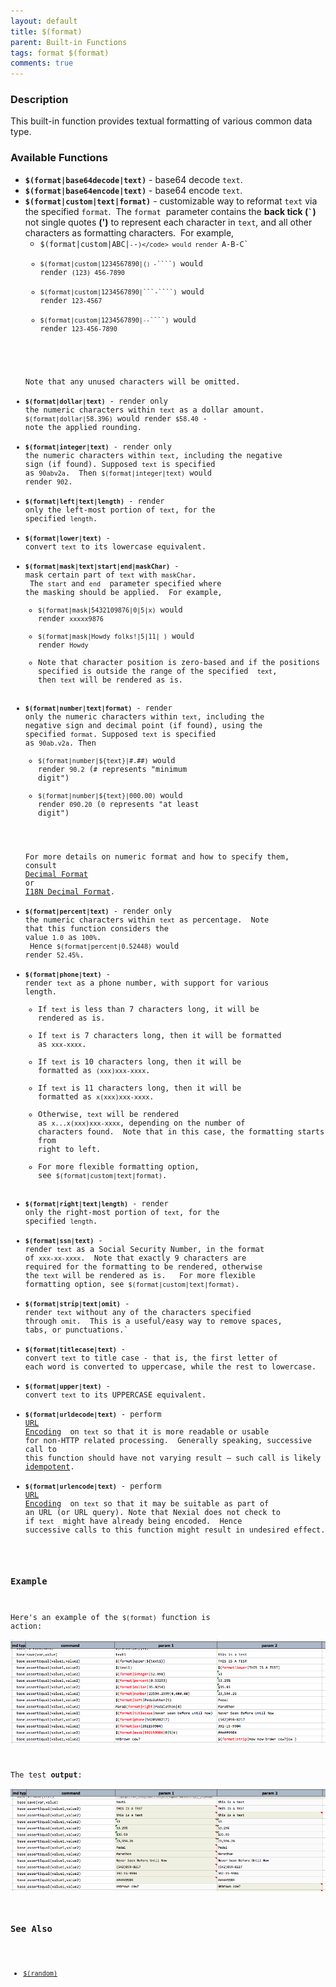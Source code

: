 ```yaml
---
layout: default
title: $(format)
parent: Built-in Functions
tags: format $(format)
comments: true
---
```



### Description
This built-in function provides textual formatting of various common data type.  


### Available Functions
- **`$(format|base64decode|text)`** - base64 decode `text`.
- **`$(format|base64encode|text)`** - base64 encode `text`.
- **`$(format|custom|text|format)`** - customizable way to reformat `text` via the specified `format`.  The `format` 
  parameter contains the **back tick (`` ` ``)** not single quotes **(')** to represent each character in `text`, and 
  all other characters as formatting characters.  For example,
  - <code>$(format|custom|ABC|`-`-`)</code> would render `A-B-C`
  - <code>$(format|custom|1234567890|(```) ```-````)</code> would render `(123) 456-7890`
  - <code>$(format|custom|1234567890|```-````)</code> would render `123-4567`
  - <code>$(format|custom|1234567890|```-```-````)</code> would render `123-456-7890`
  <br/>
  Note that any unused characters will be omitted.
- **`$(format|dollar|text)`** - render only the numeric characters within `text` as a dollar amount.  
  `$(format|dollar|58.396)` would render `$58.40` - note the applied rounding.
- **`$(format|integer|text)`** - render only the numeric characters within `text`, including the negative sign (if 
  found). Supposed `text` is specified as `90abv2a`.  Then `$(format|integer|text)` would render `902`.
- **`$(format|left|text|length)`** - render only the left-most portion of `text`, for the specified `length`.
- **`$(format|lower|text)`** - convert `text` to its lowercase equivalent.
- **`$(format|mask|text|start|end|maskChar)`** - mask certain part of `text` with `maskChar`.  The `start` and `end` 
  parameter specified where the masking should be applied.  For example,
  - `$(format|mask|5432109876|0|5|x)` would render `xxxxx9876`
  - `$(format|mask|Howdy folks!|5|11| )` would render `Howdy`
  - Note that character position is zero-based and if the positions specified is outside the range of the specified 
    `text`, then `text` will be rendered as is. 
- **`$(format|number|text|format)`** - render only the numeric characters within `text`, including the negative sign 
  and decimal point (if found), using the specified `format`. Supposed `text` is specified as `90ab.v2a`. Then 
  - `$(format|number|${text}|#.##)` would render `90.2` (`#` represents "minimum digit")
  - `$(format|number|${text}|000.00)` would render `090.20` (`0` represents "at least digit")
  <br/>
  For more details on numeric format and how to specify them, consult 
  <a href="https://docs.oracle.com/javase/8/docs/api/java/text/DecimalFormat.html" class="external-link" target="_nexial_link">Decimal Format</a> 
  or 
  <a href="https://docs.oracle.com/javase/tutorial/i18n/format/decimalFormat.html" class="external-link" target="_nexial_link">I18N Decimal Format</a>.
- **`$(format|percent|text)`** - render only the numeric characters within `text` as percentage.  Note that this 
  function considers the value `1.0` as `100%`.  Hence `$(format|percent|0.52448)` would render `52.45%`.
- **`$(format|phone|text)`** - render `text` as a phone number, with support for various length.  
	 - If `text` is less than 7 characters long, it will be rendered as is.
	 - If `text` is 7 characters long, then it will be formatted as `xxx-xxxx`.  
	 - If `text` is 10 characters long, then it will be formatted as `(xxx)xxx-xxxx`.
	 - If `text` is 11 characters long, then it will be formatted as `x(xxx)xxx-xxxx`.
	 - Otherwise, `text` will be rendered as `x...x(xxx)xxx-xxxx`, depending on the number of characters found.  Note 
	   that in this case, the formatting starts from right to left.
	 - For more flexible formatting option, see `$(format|custom|text|format)`.
- **`$(format|right|text|length)`** - render only the right-most portion of `text`, for the specified `length`.
- **`$(format|ssn|text)`** - render `text` as a Social Security Number, in the format of `xxx-xx-xxxx`.  Note that 
  exactly 9 characters are required for the formatting to be rendered, otherwise the `text` will be rendered as is.  
  For more flexible formatting option, see `$(format|custom|text|format)`.
- **`$(format|strip|text|omit)`** - render `text` without any of the characters specified through `omit`.  This is a 
  useful/easy way to remove spaces, tabs, or punctuations.`
- **`$(format|titlecase|text)`** - convert `text` to title case - that is, the first letter of each word is 
  converted to uppercase, while the rest to lowercase.
- **`$(format|upper|text)`** - convert `text` to its UPPERCASE equivalent.
- **`$(format|urldecode|text)`** - perform 
  <a href="https://en.wikipedia.org/wiki/Percent-encoding" class="external-link" target="_nexial_link">URL Encoding</a> 
  on `text` so that it is more readable or usable for non-HTTP related processing.  Generally speaking, successive call 
  to this function should have not varying result – such call is likely 
  <a href="https://en.wikipedia.org/wiki/Idempotence" class="external-link" target="_nexial_link">idempotent</a>.
- **`$(format|urlencode|text)`** - perform 
  <a href="https://en.wikipedia.org/wiki/Percent-encoding" class="external-link" target="_nexial_link">URL Encoding</a> 
  on `text` so that it may be suitable as part of an URL (or URL query). Note that Nexial does not check to if `text` 
  might have already being encoded.  Hence successive calls to this function might result in undesired effect.


### Example
Here's an example of the `$(format)` function is action:<br/>
![script](image/$(format)_01.png)

The test **output**:<br/>
![output](image/$(format)_02.png)


### See Also
- [`$(random)`]($(random))
